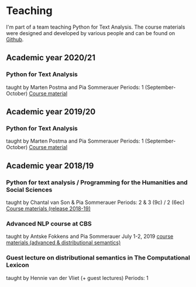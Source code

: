 # Teaching

I'm part of a team teaching Python for Text Analysis. The course materials were designed and developed by various people and can be found on [Github](https://github.com/cltl/python-for-text-analysis).


## Academic year 2020/21

### Python for Text Analysis
taught by Marten Postma and Pia Sommerauer
Periods: 1 (September-October)
[Course material](https://github.com/cltl/python-for-text-analysis)

## Academic year 2019/20

### Python for Text Analysis
taught by Marten Postma and Pia Sommerauer
Periods: 1 (September-October)
[Course material](https://github.com/cltl/python-for-text-analysis)

## Academic year 2018/19

### Python for text analysis / Programming for the Humanities and Social Sciences
taught by Chantal van Son & Pia Sommerauer
Periods: 2 & 3 (9c) / 2 (6ec)
[Course materials (release 2018-19)](https://github.com/cltl/python-for-text-analysis/releases/tag/2018-2019)

### Advanced NLP course at CBS
taught by Antske Fokkens and Pia Sommerauer
July 1-2, 2019
[course materials (advanced & distributional semantics)](https://github.com/cltl/text-mining-ba/tree/master/lectures)

### Guest lecture on distributional semantics in The Computational Lexicon
taught by Hennie van der Vliet (+ guest lectures)
Periods: 1
